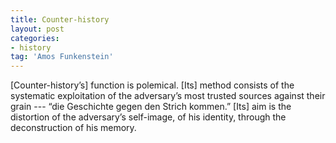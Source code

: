 ```yaml
---
title: Counter-history
layout: post
categories:
- history
tag: 'Amos Funkenstein'
---
```


\[Counter-history’s\] function is polemical. \[Its\] method consists of the systematic exploitation of the adversary’s most trusted sources against their grain --- “die Geschichte gegen den Strich kommen.” \[Its\] aim is the distortion of the adversary’s self-image, of his identity, through the deconstruction of his memory.
